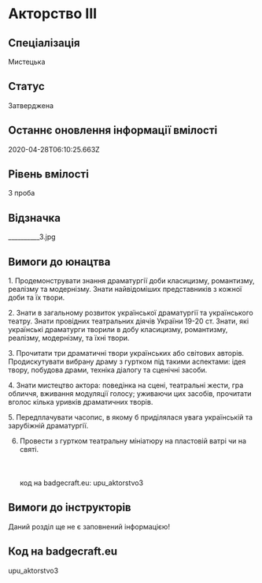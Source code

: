 # Акторство ІІІ

## Спеціалізація

Мистецька

## Статус

Затверджена

## Останнє оновлення інформації вмілості

2020-04-28T06:10:25.663Z

## Рівень вмілості

3 проба

## Відзначка

__________3.jpg

## Вимоги до юнацтва

<p>1. Продемонструвати знання драматургії доби класицизму,
романтизму, реалізму та модернізму. Знати найвідоміших представників з кожної
доби та їх твори.</p>

<p>2. Знати в загальному розвиток української драматургії та
українського театру. Знати провідних театральних діячів України 19-20 ст.
Знати, які українські драматурги творили в добу класицизму, романтизму,
реалізму, модернізму, та їхні твори.</p>

<p>3. Прочитати три драматичні твори українських або світових
авторів. Продискутувати вибрану драму з гуртком під такими аспектами: ідея
твору, побудова драми, техніка діалогу та сценічні засоби.</p>

<p>4. Знати мистецтво актора: поведінка на сцені, театральні жести,
гра обличчя, вживання модуляції голосу; уживаючи цих засобів, прочитати вголос
кілька уривків драматичних творів.</p>

<p>5. Передплачувати часопис, в якому б приділялася увага
українській та зарубіжній драматургії.</p>

6. Провести з гуртком театральну мініатюру на пластовій ватрі чи на
святі.<br><br><br><br>код на badgecraft.eu: upu_aktorstvo3<br>

## Вимоги до інструкторів

Даний розділ ще не є заповнений інформацією!

## Код на badgecraft.eu

upu_aktorstvo3